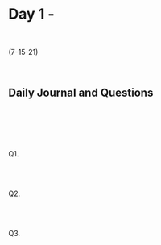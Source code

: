 # Day 1 - 
<br>
  
 (7-15-21)

<br>

## Daily Journal and Questions
<br>
<br>

<br>
<br>

Q1. 
<br>

<br>
<br>

Q2. 
<br>

<br>
<br>

Q3. 
<br>

 

